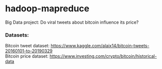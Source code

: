 # hadoop-mapreduce
Big Data project: Do viral tweets about bitcoin influence its price?



### Datasets:
Bitcoin tweet dataset: https://www.kaggle.com/alaix14/bitcoin-tweets-20160101-to-20190329 \
Bitcoin price dataset: https://www.investing.com/crypto/bitcoin/historical-data

